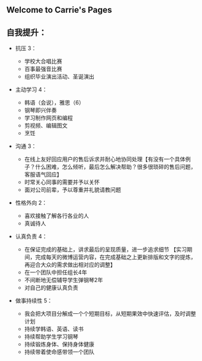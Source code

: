 ## Welcome to Carrie's Pages


## 自我提升：
- 抗压 3：

  - 学校大合唱比赛
  - 百事最强音比赛
  - 组织毕业演出活动、圣诞演出

- 主动学习 4：

  - 韩语（会说），雅思（6）
  - 钢琴即兴伴奏
  - 学习制作网页和编程
  - 剪视频、编辑图文
  - 烹饪

- 沟通 3：

   - 在线上友好回应用户的售后诉求并耐心地协同处理【有没有一个具体例子？什么困难，怎么倾听，最后怎么解决帮助？很多很琐碎的售后问题，客服语气回应】
   - 时常关心同事的需要并予以关怀
   - 面对公司前辈，予以尊重并礼貌请教问题

- 性格外向 2：

  - 喜欢接触了解各行各业的人
  - 真诚待人

- 认真负责 4：
 
  - 在保证完成的基础上，讲求最后的呈现质量，进一步追求细节 【实习期间，完成每天的微博运营内容，在完成基础之上更新排版和文字的提炼，再迎合大众的需求做出相对应的调整】
  - 在一个团队中担任组长4年
  - 不间断地无偿辅导学生弹钢琴2年
  - 对自己的健康认真负责
  
- 做事持续性 5：

  - 我会把大项目分解成一个个短期目标，从短期果效中快速评估，及时调整计划
  - 持续学韩语、英语、读书
  - 持续帮助学生学习钢琴
  - 持续锻炼身体、保持身体健康
  - 持续带着使命感带领一个团队



